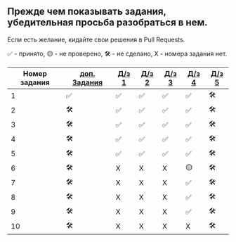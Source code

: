 ## Прежде чем показывать задания, убедительная просьба разобраться в нем.
Если есть желание, кидайте свои решения в Pull Requests.

✅ - принято, 🟡 - не проверено, 🛠️ - не сделано, X - номера задания нет.


| Номер задания |[доп. Задания](https://github.com/QuasyStellar/IKBO-32-23-PROCPROG/tree/main/DOPOLNITELNO) |[Д/з 1](https://github.com/QuasyStellar/IKBO-32-23-PROCPROG/tree/main/WEEK1) | [Д/з 2](https://github.com/QuasyStellar/IKBO-32-23-PROCPROG/tree/main/WEEK2) | [Д/з 3](https://github.com/QuasyStellar/IKBO-32-23-PROCPROG/tree/main/WEEK3) | [Д/з 4](https://github.com/QuasyStellar/IKBO-32-23-PROCPROG/tree/main/WEEK4)|[Д/з 5](https://github.com/QuasyStellar/IKBO-32-23-PROCPROG/tree/main/WEEK5)|
| ------------- | ------------- |------------- | ------------- | ------------- | ------------- | ------------- |
| 1 | ✅ |✅ | ✅ | ✅ | ✅ |🛠️ |
| 2 | 🛠️ |✅ | ✅ | ✅ | ✅|🛠️ |
| 3 | 🛠️ |✅ | ✅ | ✅ | ✅ |🛠️ |
| 4 | 🛠️ |✅ | ✅ | ✅ |✅|🛠️ |
| 5 | 🛠️ |✅ | ✅ | ✅| ✅|🛠️ |
| 6 | 🛠️ | X | X |X | 🟡 |🛠️ |
| 7 | 🛠️ | X | X | X |✅ |🛠️ |
| 8 | 🛠️ | X | X | X |✅ |🛠️ |
| 9 | 🛠️ | X | X | X |✅ |🛠️ |
| 10 | 🛠️ | X | X |X | X |🛠️ |
